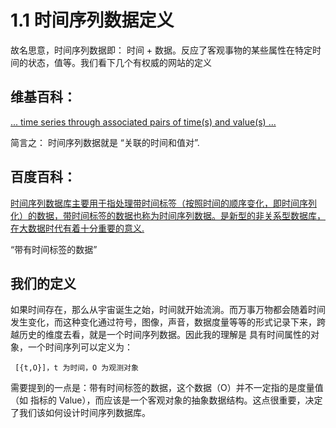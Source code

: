 # 1.1 时间序列数据定义

故名思意，时间序列数据即： 时间 + 数据。反应了客观事物的某些属性在特定时间的状态，值等。我们看下几个有权威的网站的定义


##  维基百科：
   
[... time series through associated pairs of time(s) and value(s)  ...](https://en.wikipedia.org/wiki/Time_series_database)


简言之： 时间序列数据就是 “关联的时间和值对”.


## 百度百科：

   [时间序列数据库主要用于指处理带时间标签（按照时间的顺序变化，即时间序列化）的数据，带时间标签的数据也称为时间序列数据。是新型的非关系型数据库，在大数据时代有着十分重要的意义.](https://baike.baidu.com/item/%E6%97%B6%E9%97%B4%E5%BA%8F%E5%88%97%E6%95%B0%E6%8D%AE%E5%BA%93/9731597?fr=aladdin)

“带有时间标签的数据”


## 我们的定义
 
 如果时间存在，那么从宇宙诞生之始，时间就开始流淌。而万事万物都会随着时间发生变化，而这种变化通过符号，图像，声音，数据度量等等的形式记录下来，跨越历史的维度去看，就是一个时间序列数据。因此我的理解是
 具有时间属性的对象，一个时间序列可以定义为：

     [{t,O}]，t 为时间，O 为观测对象

 需要提到的一点是：带有时间标签的数据，这个数据（O）并不一定指的是度量值（如 指标的  Value），而应该是一个客观对象的抽象数据结构。这点很重要，决定了我们该如何设计时间序列数据库。



<!-- 
 以上官网的定义，默默的隐含了一些高度的抽象，即将事物的本质，或者其内在关系忽略，仅仅聚焦到这些对象的某个维度属性的度量值在时间范围内变化情况，由此来定义时间序列数据。并由此来设计了时间序列数据数据库。这样简化了对客观事物建模的复杂度，但同时丢失了内在的一些信息。问题的关键在于，如何去做权衡和取舍。在某些情况下，
 某些事物可能并不需要其它的维度信息，比如说空间坐标，但在某些情况下这些信息又可能也是需要的。
 -->
